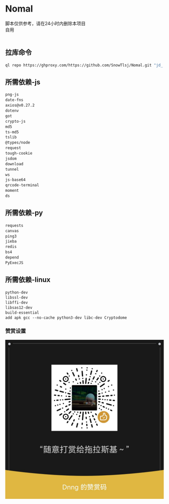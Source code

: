 # Nomal
脚本仅供参考，请在24小时内删除本项目<br>
自用
<br><br>
## 拉库命令<br>
```Bash
ql repo https://ghproxy.com/https://github.com/SnowTlsj/Nomal.git "jd_|a_|jdCookie.js" "" "^jd[^_]|USER|function|BBK|utils|MR_util|sign_graphics_validate|ql|sendNotify"
```

## 所需依赖-js
```Bash
png-js
date-fns
axios@v0.27.2
dotenv
got
crypto-js
md5
ts-md5
tslib
@types/node
request
tough-cookie
jsdom
download
tunnel
ws
js-base64
qrcode-terminal
moment
ds
```
## 所需依赖-py
```Bash
requests
canvas
ping3
jieba
redis
bs4
depend
PyExecJS
```
## 所需依赖-linux
```
python-dev
libssl-dev
libffi-dev
libsas12-dev
build-essential
add apk gcc --no-cache python3-dev libc-dev Cryptodome
```
### 赞赏设置
![image](function/msg.png)
